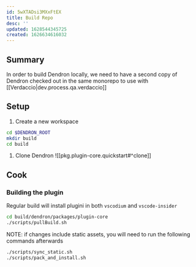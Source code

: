 ```yaml
---
id: 5wXTADsi3MXxFtEX
title: Build Repo
desc: ''
updated: 1628544345725
created: 1626634616032
---
```


## Summary

In order to build Dendron locally, we need to have a second copy of Dendron checked out in the same monorepo to use with [[Verdaccio|dev.process.qa.verdaccio]]

## Setup

1. Create a new workspace
```sh
cd $DENDRON_ROOT
mkdir build
cd build
```
1. Clone Dendron
![[pkg.plugin-core.quickstart#^clone]]


## Cook

### Building the plugin

Regular build will install plugini in both `vscodium` and `vscode-insider`

```sh
cd build/dendron/packages/plugin-core
./scripts/pullBuild.sh 
```

NOTE: if changes include static assets, you will need to run the following commands afterwards

```sh
./scripts/sync_static.sh
./scripts/pack_and_install.sh
```

